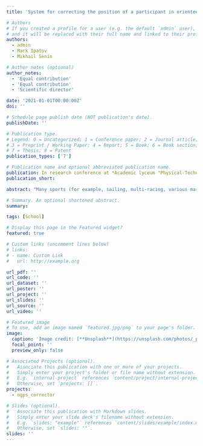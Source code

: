 ```yaml
---
title: 'System for correcting the position of a participant in orienteering competitions using the Kalman filter on Kotlin'

# Authors
# If you created a profile for a user (e.g. the default `admin` user), write the username (folder name) here
# and it will be replaced with their full name and linked to their profile.
authors:
  - admin
  - Mark Ipatov
  - Mikhail Senin

# Author notes (optional)
author_notes:
  - 'Equal contribution'
  - 'Equal contribution'
  - 'Scientific director'

date: '2021-01-01T00:00:00Z'
doi: ''

# Schedule page publish date (NOT publication's date).
publishDate: ''

# Publication type.
# Legend: 0 = Uncategorized; 1 = Conference paper; 2 = Journal article;
# 3 = Preprint / Working Paper; 4 = Report; 5 = Book; 6 = Book section;
# 7 = Thesis; 8 = Patent
publication_types: ['7']

# Publication name and optional abbreviated publication name.
publication: In research conference at *Academic lyceum "Physical-Technical High School" named after Zh. I. Alfyorov*
publication_short:

abstract: "Many sports (for example, sailing, multi-racing, various marathons and orienteering) do not allow spectators to constantly watch the athletes. To increase entertainment and control, trackers are used, the data from which is shown to viewers in real time. However, when conducting such online broadcasts, the organizers face the problem of inaccurate display of the position of the athlete. This can make it difficult for viewers to follow the dynamics of the event. The goal of our work is to create a correction system that will correctly display the location of the athlete using a specific model for a particular sport. Our work is devoted to methods of correction for orienteering. To achieve the goal, we implemented and compared several correction methods: naive pulling the athlete to the road, Kalman filter, hybrid options. As a result, one of our hybrid options turned out to be 36% more accurate than the naive one. However, further improvement of this correction algorithm is possible."

# Summary. An optional shortened abstract.
summary: 

tags: [School]

# Display this page in the Featured widget?
featured: true

# Custom links (uncomment lines below)
# links:
# - name: Custom Link
#   url: http://example.org

url_pdf: ''
url_code: ''
url_dataset: ''
url_poster: ''
url_project: ''
url_slides: ''
url_source: ''
url_video: ''

# Featured image
# To use, add an image named `featured.jpg/png` to your page's folder.
image:
  caption: 'Image credit: [**Unsplash**](https://unsplash.com/photos/_pH4sKRfgYY)'
  focal_point: ''
  preview_only: false

# Associated Projects (optional).
#   Associate this publication with one or more of your projects.
#   Simply enter your project's folder or file name without extension.
#   E.g. `internal-project` references `content/project/internal-project/index.md`.
#   Otherwise, set `projects: []`.
projects:
  - ogps_corrector

# Slides (optional).
#   Associate this publication with Markdown slides.
#   Simply enter your slide deck's filename without extension.
#   E.g. `slides: "example"` references `content/slides/example/index.md`.
#   Otherwise, set `slides: ""`.
slides: ''
---
```

